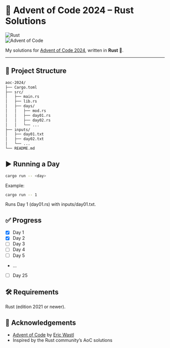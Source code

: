# 🎄 Advent of Code 2024 – Rust Solutions

![Rust](https://img.shields.io/badge/Rust-2021-orange?logo=rust)  
![Advent of Code](https://img.shields.io/badge/Advent_of_Code-2024-brightgreen)

My solutions for [Advent of Code 2024](https://adventofcode.com/2024), written in **Rust** 🦀.

---

## 📂 Project Structure  
```txt
aoc-2024/
├── Cargo.toml
├── src/
│   ├── main.rs       
│   ├── lib.rs         
│   ├── days/
│   │   ├── mod.rs
│   │   ├── day01.rs
│   │   ├── day02.rs
│   │   └── ...
├── inputs/
│   ├── day01.txt
│   ├── day02.txt
│   └── ...
└── README.md
```
## ▶️ Running a Day
```bash
cargo run -- <day>
```
Example:
```bash
cargo run -- 1
```
Runs Day 1 (day01.rs) with inputs/day01.txt.

## ✅ Progress

- [x] Day 1
- [x] Day 2
- [ ] Day 3
- [ ] Day 4
- [ ] Day 5
- … 
- [ ] Day 25

## 🛠️ Requirements
Rust (edition 2021 or newer).

## 🌟 Acknowledgements
- [Advent of Code](https://adventofcode.com/) by [Eric Wastl](http://was.tl/)
- Inspired by the Rust community’s AoC solutions

